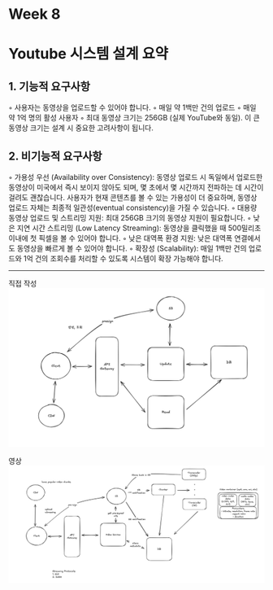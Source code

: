 # Week 8
# Youtube 시스템 설계 요약

## 1. 기능적 요구사항
◦ 사용자는 동영상을 업로드할 수 있어야 합니다.
◦ 매일 약 1백만 건의 업로드
◦ 매일 약 1억 명의 활성 사용자
◦ 최대 동영상 크기는 256GB (실제 YouTube와 동일). 이 큰 동영상 크기는 설계 시 중요한 고려사항이 됩니다.
## 2. 비기능적 요구사항
◦ 가용성 우선 (Availability over Consistency): 동영상 업로드 시 독일에서 업로드한 동영상이 미국에서 즉시 보이지 않아도 되며, 몇 초에서 몇 시간까지 전파하는 데 시간이 걸려도 괜찮습니다. 사용자가 현재 콘텐츠를 볼 수 있는 가용성이 더 중요하며, 동영상 업로드 자체는 최종적 일관성(eventual consistency)을 가질 수 있습니다.
◦ 대용량 동영상 업로드 및 스트리밍 지원: 최대 256GB 크기의 동영상 지원이 필요합니다.
◦ 낮은 지연 시간 스트리밍 (Low Latency Streaming): 동영상을 클릭했을 때 500밀리초 이내에 첫 픽셀을 볼 수 있어야 합니다.
◦ 낮은 대역폭 환경 지원: 낮은 대역폭 연결에서도 동영상을 빠르게 볼 수 있어야 합니다.
◦ 확장성 (Scalability): 매일 1백만 건의 업로드와 1억 건의 조회수를 처리할 수 있도록 시스템이 확장 가능해야 합니다.

---
직접 작성
![youtubeme.png](youtubeme.png)

영상
![youtube.png](youtube.png)
